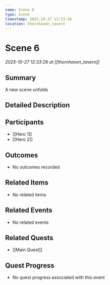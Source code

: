 ```yaml
---
name: Scene 6
type: Scene
timestamp: 2025-10-27 12:33:26
location: thornhaven_tavern
---
```


# Scene 6

*2025-10-27 12:33:26 at [[thornhaven_tavern]]*

## Summary
A new scene unfolds

## Detailed Description


## Participants
- [[Hero 1]]
- [[Hero 2]]

## Outcomes
- No outcomes recorded

## Related Items
- No related items

## Related Events
- No related events

## Related Quests
- [[Main Quest]]

## Quest Progress
- No quest progress associated with this event
